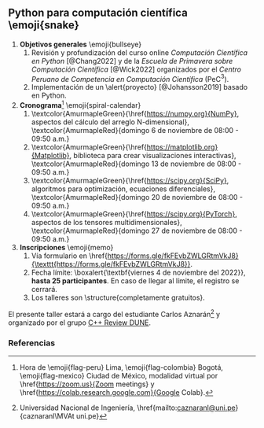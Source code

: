 ## Python para computación científica \emoji{snake}

1. **Objetivos generales** \emoji{bullseye}
   1. Revisión y profundización del curso online
   *Computación Científica en Python* [@Chang2022] y de la
   *Escuela de Primavera sobre Computación Científica* [@Wick2022]
   organizados por el
   *Centro Peruano de Competencia en Computación Científica*
   (PeC$^3$).
   2. Implementación de un \alert{proyecto} [@Johansson2019] basado
   en Python.
2. **Cronograma**[^1] \emoji{spiral-calendar}
   1. \textcolor{AmurmapleGreen}{\href{https://numpy.org}{NumPy}, aspectos del cálculo del arreglo N-dimensional},
   \textcolor{AmurmapleRed}{domingo 6 de noviembre de 08:00 - 09:50 a.m.}
   1. \textcolor{AmurmapleGreen}{\href{https://matplotlib.org}{Matplotlib}, biblioteca para crear visualizaciones interactivas},
   \textcolor{AmurmapleRed}{domingo 13 de noviembre de 08:00 - 09:50 a.m.}
   1. \textcolor{AmurmapleGreen}{\href{https://scipy.org}{SciPy}, algoritmos para optimización, ecuaciones diferenciales},
   \textcolor{AmurmapleRed}{domingo 20 de noviembre de 08:00 - 09:50 a.m.}
   1. \textcolor{AmurmapleGreen}{\href{https://scipy.org}{PyTorch}, aspectos de los tensores multidimensionales},
   \textcolor{AmurmapleRed}{domingo 27 de noviembre de 08:00 - 09:50 a.m.}
3. **Inscripciones** \emoji{memo}
   1. Vía formulario en
   \href{https://forms.gle/fkFEvbZWLGRtmVkJ8}{\texttt{https://forms.gle/fkFEvbZWLGRtmVkJ8}}.
   1. Fecha límite: \boxalert{\textbf{viernes 4 de noviembre del 2022}}, **hasta 25 participantes**.
   En caso de llegar al límite, el registro se cerrará.
   1. Los talleres son \structure{completamente gratuitos}.

El presente taller estará a cargo del estudiante Carlos Aznarán[^2] y
organizado por el grupo
[C++ Review DUNE](https://github.com/cpp-review-dune).

### Referencias

[^1]: Hora de \emoji{flag-peru} Lima, \emoji{flag-colombia} Bogotá, \emoji{flag-mexico} Ciudad de México, modalidad virtual por \href{https://zoom.us}{Zoom meetings} y \href{https://colab.research.google.com}{Google Colab}.
[^2]: Universidad Nacional de Ingeniería,
\href{mailto:caznaranl@uni.pe}{caznaranl\MVAt uni.pe}

<!--
Actividades:

- Invitación al grupo de telegram en la primera sesión.
- Mostrar ejemplos de los métodos disponibles, tipos de datos
- Manejo de clases, excepciones, archivos.
- Probar otros software como dea.II, Dolfinx o Dune en python para la resolución de ecuaciones.
- https://pythontutor.com
Temas:

1. Fundamentos de la computadora
2. Estudio de la programación orientada a objetos [https://docs.python.org/es/3/tutorial/classes.html](https://docs.python.org/es/3/tutorial/classes.html)
3. Manejo de errores y excepciones [https://docs.python.org/es/3/tutorial/errors.html](https://docs.python.org/es/3/tutorial/errors.html)
4. Manipulación de archivos [https://docs.python.org/es/3/tutorial/inputoutput.html](https://docs.python.org/es/3/tutorial/inputoutput.html)
5. Tipos de datos en Python

Reuniones:
- Hacer host a otra persona distinta de la que comparte.
- Enable waiting room, habilitar sonido.
- Tener un link de meet
- No se ofrece un certificado o constancia porque se trata de un grupo de estudio.
- Asistencia libre, clases grabadas si se permite.

Formulario:
- Nombre
- Correo
- Especialidad
- Institución

Post formulario: 

1. Herramientas opcionales para mejorar la interacción
2. Canal de Telegram Repaso de Python Pec3.
3. GitHub Discussions. (se requiere una cuenta de GitHub)
4. Google Colab (no se requiere la instalación)
5. GitHub classroom (para los ejercicios de práctica)
6. logo
7. Pedir confirmación de recepción de link
-->